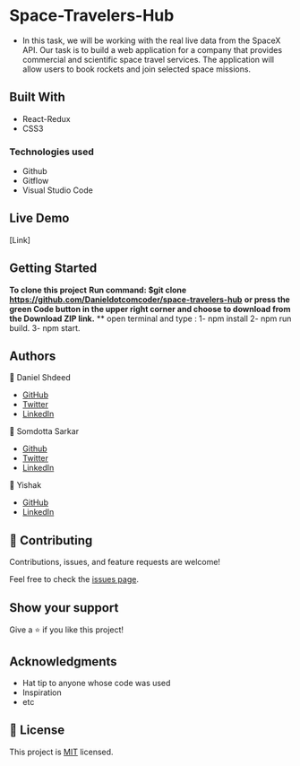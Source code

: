# Space-Travelers-Hub
- In this task, we will be working with the real live data from the SpaceX API. Our task is to build a web application for a company that provides commercial and scientific space travel services. The application will allow users to book rockets and join selected space missions.

## Built With
- React-Redux
- CSS3

### Technologies used
- Github
- Gitflow
- Visual Studio Code
## Live Demo

[Link]


## Getting Started

**To clone this project**
**Run command: $git clone  https://github.com/Danieldotcomcoder/space-travelers-hub**
**or press the green Code button in the upper right corner and choose to download from the Download ZIP link.**
** open terminal and type : 1-  npm install
                            2-  npm run build.
                            3-  npm start. 
## Authors

 :man: Daniel Shdeed

- [GitHub](https://github.com/Danieldotcomcoder)
- [Twitter](https://twitter.com/DannyDotcoder)
- [LinkedIn](https://www.linkedin.com/in/daniel-shdeed-832b03115/)

:woman: Somdotta Sarkar

- [Github](https://github.com/Somdotta07)
- [Twitter](https://twitter.com/somdotta_sarkar)
- [LinkedIn](https://www.linkedin.com/in/somdotta-sarkar-8849b419/)

:man:  Yishak

- [GitHub](https://github.com/Wes-Isaac)
- [LinkedIn](https://www.linkedin.com/in/yishak-wesego-b404851a7/)

## 🤝 Contributing

Contributions, issues, and feature requests are welcome!

Feel free to check the [issues page](../../issues/).

## Show your support

Give a ⭐️ if you like this project!

## Acknowledgments

- Hat tip to anyone whose code was used
- Inspiration
- etc

## 📝 License

This project is [MIT](./MIT.md) licensed.

